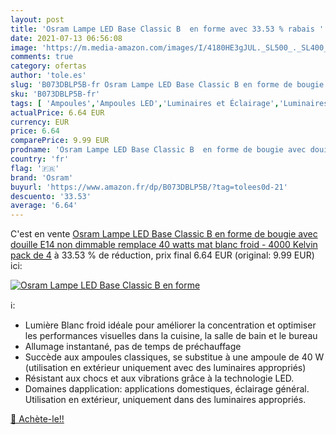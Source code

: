 ```yaml
---
layout: post
title: 'Osram Lampe LED Base Classic B  en forme avec 33.53 % rabais '
date: 2021-07-13 06:56:08
image: 'https://m.media-amazon.com/images/I/4180HE3gJUL._SL500_._SL400_.jpg'
comments: true
category: ofertas
author: 'tole.es'
slug: 'B073DBLP5B-fr Osram Lampe LED Base Classic B en forme de bougie avec...'
sku: 'B073DBLP5B-fr'
tags: [ 'Ampoules','Ampoules LED','Luminaires et Éclairage','Luminaires et éclairage','osram', ]
actualPrice: 6.64 EUR
currency: EUR
price: 6.64
comparePrice: 9.99 EUR
prodname: 'Osram Lampe LED Base Classic B  en forme de bougie avec douille E14  non dimmable  remplace 40 watts  mat  blanc froid - 4000 Kelvin  pack de 4'
country: 'fr'
flag: '🇫🇷'
brand: 'Osram'
buyurl: 'https://www.amazon.fr/dp/B073DBLP5B/?tag=tolees0d-21'
descuento: '33.53'
average: '6.64'
---
```


C'est en vente [Osram Lampe LED Base Classic B  en forme de bougie avec douille E14  non dimmable  remplace 40 watts  mat  blanc froid - 4000 Kelvin  pack de 4](https://www.amazon.fr/dp/B073DBLP5B/?tag=tolees0d-21)  à  33.53 % de réduction, prix final  6.64 EUR (original: 9.99 EUR) ici:

[![Osram Lampe LED Base Classic B  en forme](https://m.media-amazon.com/images/I/4180HE3gJUL._SL500_._SL400_.jpg)](https://www.amazon.fr/dp/B073DBLP5B/?tag=tolees0d-21)

ℹ️:

- Lumière Blanc froid idéale pour améliorer la concentration et optimiser les performances visuelles dans la cuisine, la salle de bain et le bureau
- Allumage instantané, pas de temps de préchauffage
- Succède aux ampoules classiques, se substitue à une ampoule de 40 W (utilisation en extérieur uniquement avec des luminaires appropriés)
- Résistant aux chocs et aux vibrations grâce à la technologie LED.
- Domaines dapplication: applications domestiques, éclairage général. Utilisation en extérieur, uniquement dans des luminaires appropriés.

[🛒 Achète-le!!](https://www.amazon.fr/dp/B073DBLP5B/?tag=tolees0d-21)
